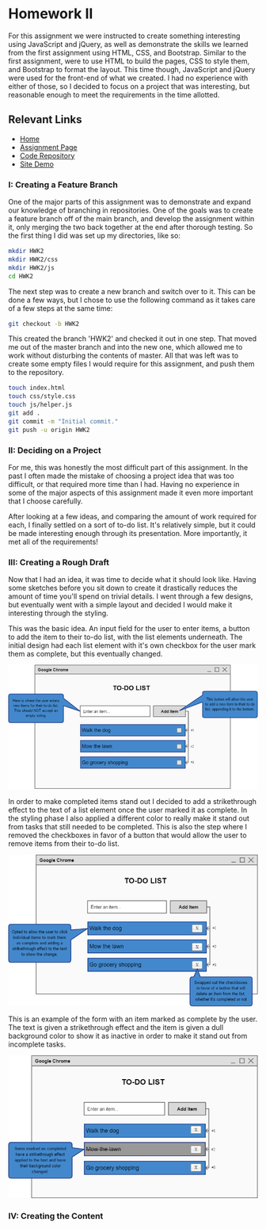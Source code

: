 # **Homework II**

For this assignment we were instructed to create something interesting using JavaScript and jQuery, as well as demonstrate the skills we learned from the first assignment using HTML, CSS, and Bootstrap. Similar to the first assignment, were to use HTML to build the pages, CSS to style them, and Bootstrap to format the layout. This time though, JavaScript and jQuery were used for the front-end of what we created. I had no experience with either of those, so I decided to focus on a project that was interesting, but reasonable enough to meet the requirements in the time allotted.

## **Relevant Links**
- [Home](https://brockv.github.io/)
- [Assignment Page](http://www.wou.edu/~morses/classes/cs46x/assignments/HW2.html)
- [Code Repository](https://github.com/brockv/brockv.github.io/tree/master/CS460/HWK2/demo)
- [Site Demo](https://brockv.github.io/CS460/HWK2/demo/index.html)

### **I: Creating a Feature Branch**

One of the major parts of this assignment was to demonstrate and expand our knowledge of branching in repositories. One of the goals was to create a feature branch off of the main branch, and develop the assignment within it, only merging the two back together at the end after thorough testing. So the first thing I did was set up my directories, like so:

```bash
mkdir HWK2
mkdir HWK2/css
mkdir HWK2/js
cd HWK2
```

The next step was to create a new branch and switch over to it. This can be done a few ways, but I chose to use the following command as it takes care of a few steps at the same time:

```bash
git checkout -b HWK2
```

This created the branch 'HWK2' and checked it out in one step. That moved me out of the master branch and into the new one, which allowed me to work without disturbing the contents of master. All that was left was to create some empty files I would require for this assignment, and push them to the repository.

```bash
touch index.html
touch css/style.css
touch js/helper.js
git add .
git commit -m "Initial commit."
git push -u origin HWK2
```

### **II: Deciding on a Project**

For me, this was honestly the most difficult part of this assignment. In the past I often made the mistake of choosing a project idea that was too difficult, or that required more time than I had. Having no experience in some of the major aspects of this assignment made it even more important that I choose carefully.

After looking at a few ideas, and comparing the amount of work required for each, I finally settled on a sort of to-do list. It's relatively simple, but it could be made interesting enough through its presentation. More importantly, it met all of the requirements!

### **III: Creating a Rough Draft**

Now that I had an idea, it was time to decide what it should look like. Having some sketches before you sit down to create it drastically reduces the amount of time you'll spend on trivial details. I went through a few designs, but eventually went with a simple layout and decided I would make it interesting through the styling.

This was the basic idea. An input field for the user to enter items, a button to add the item to their to-do list, with the list elements underneath. The initial design had each list element with it's own checkbox for the user mark them as complete, but this eventually changed.

![](images/form_items.png?raw=true)

In order to make completed items stand out I decided to add a strikethrough effect to the text of a list element once the user marked it as complete. In the styling phase I also applied a different color to really make it stand out from tasks that still needed to be completed. This is also the step where I removed the checkboxes in favor of a button that would allow the user to remove items from their to-do list.

![](images/form_updated.png?raw=true)

This is an example of the form with an item marked as complete by the user. The text is given a strikethrough effect and the item is given a dull background color to show it as inactive in order to make it stand out from incomplete tasks.

![](images/form_item_completed.png?raw=true)


### **IV: Creating the Content**

